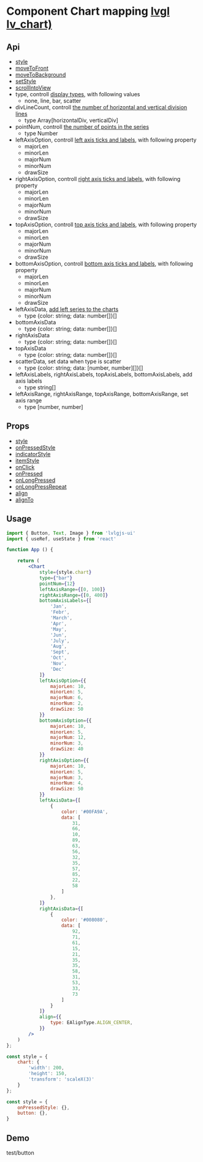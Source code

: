 # Component Chart mapping [lvgl lv_chart)](https://docs.lvgl.io/master/widgets/chart.html)

## Api
- [style](../api/style.md)
- [moveToFront](../api/moveToFront.md)
- [moveToBackground](../api/moveToBackground.md)
- [setStyle](../api/setStyle.md)
- [scrollIntoView](../api/scrollIntoView.md)
- type, controll [display types](https://docs.lvgl.io/master/widgets/chart.html#chart-type), with following values
    - none, line, bar, scatter
- divLineCount, controll [the number of horizontal and vertical division lines](https://docs.lvgl.io/master/widgets/chart.html#division-lines)
    - type Array[horizontalDiv, verticalDiv]
- pointNum, controll [the number of points in the series](https://docs.lvgl.io/master/widgets/chart.html#number-of-points)
    - type Number
- leftAxisOption, controll [left axis ticks and labels](https://docs.lvgl.io/master/widgets/chart.html#tick-marks-and-labels), with following property
    - majorLen
    - minorLen
    - majorNum
    - minorNum
    - drawSize
- rightAxisOption, controll [right axis ticks and labels](https://docs.lvgl.io/master/widgets/chart.html#tick-marks-and-labels), with following property
    - majorLen
    - minorLen
    - majorNum
    - minorNum
    - drawSize
- topAxisOption, controll [top axis ticks and labels](https://docs.lvgl.io/master/widgets/chart.html#tick-marks-and-labels), with following property
    - majorLen
    - minorLen
    - majorNum
    - minorNum
    - drawSize
- bottomAxisOption, controll [bottom axis ticks and labels](https://docs.lvgl.io/master/widgets/chart.html#tick-marks-and-labels), with following property
    - majorLen
    - minorLen
    - majorNum
    - minorNum
    - drawSize
- leftAxisData, [add left series to the charts](https://docs.lvgl.io/master/widgets/chart.html#data-series)
    - type {color: string; data: number[]}[]
- bottomAxisData
    - type {color: string; data: number[]}[]
- rightAxisData
    - type {color: string; data: number[]}[]
- topAxisData
    - type {color: string; data: number[]}[]
- scatterData, set data when type is scatter
    - type {color: string; data: [number, number][]}[]
- leftAxisLabels, rightAxisLabels, topAxisLabels, bottomAxisLabels, add axis labels
    - type string[]
- leftAxisRange, rightAxisRange, topAxisRange, bottomAxisRange, set axis range
    - type [number, number]

## Props
- [style](../props/style.md)
- [onPressedStyle](../props/onPressedStyle.md)
- [indicatorStyle](../props/indicatorStyle.md)
- [itemStyle](../props/itemStyle.md)
- [onClick](../props/onClick.md)
- [onPressed](../props/onPressed.md)
- [onLongPressed](../props/onLongPressed.md)
- [onLongPressRepeat](../props/onLongPressRepeat.md)
- [align](../props/align.md)
- [alignTo](../props/alignTo.md)

## Usage
```jsx
import { Button, Text, Image } from 'lvlgjs-ui'
import { useRef, useState } from 'react'

function App () {

    return (
        <Chart
            style={style.chart}
            type={"bar"}
            pointNum={12}
            leftAxisRange={[0, 100]}
            rightAxisRange={[0, 400]}
            bottomAxisLabels={[
                'Jan',
                'Febr',
                'March',
                'Apr',
                'May',
                'Jun',
                'July',
                'Aug',
                'Sept',
                'Oct',
                'Nov',
                'Dec'
            ]}
            leftAxisOption={{
                majorLen: 10,
                minorLen: 5,
                majorNum: 6,
                minorNum: 2,
                drawSize: 50
            }}
            bottomAxisOption={{
                majorLen: 10,
                minorLen: 5,
                majorNum: 12,
                minorNum: 3,
                drawSize: 40
            }}
            rightAxisOption={{
                majorLen: 10,
                minorLen: 5,
                majorNum: 3,
                minorNum: 4,
                drawSize: 50
            }}
            leftAxisData={[
                {
                    color: '#00FA9A',
                    data: [
                        31,
                        66,
                        10,
                        89,
                        63,
                        56,
                        32,
                        35,
                        57,
                        85,
                        22,
                        58
                    ]
                },
            ]}
            rightAxisData={[
                {
                    color: '#008080',
                    data: [
                        92,
                        71,
                        61,
                        15,
                        21,
                        35,
                        35,
                        58,
                        31,
                        53,
                        33,
                        73
                    ]
                }
            ]}
            align={{
                type: EAlignType.ALIGN_CENTER,
            }}
        />
    )
};

const style = {
    chart: {
        'width': 200,
        'height': 150,
        'transform': 'scaleX(3)'
    }
};

const style = {
    onPressedStyle: {},
    button: {},
}
```

## Demo
test/button